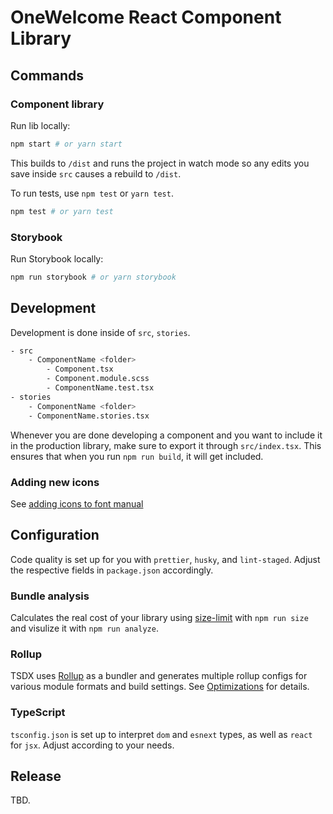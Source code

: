# OneWelcome React Component Library

## Commands

### Component library

Run lib locally:

```bash
npm start # or yarn start
```

This builds to `/dist` and runs the project in watch mode so any edits you save inside `src` causes a rebuild to `/dist`.

To run tests, use `npm test` or `yarn test`.

```bash
npm test # or yarn test
```

### Storybook

Run Storybook locally:

```bash
npm run storybook # or yarn storybook
```

## Development
Development is done inside of `src`, `stories`.

```bash
- src
	- ComponentName <folder>
		- Component.tsx
		- Component.module.scss
		- ComponentName.test.tsx
- stories
	- ComponentName <folder>
	- ComponentName.stories.tsx
```

Whenever you are done developing a component and you want to include it in the production library, make sure to export it through `src/index.tsx`. This ensures that when you run `npm run build`, it will get included.

### Adding new icons

See [adding icons to font manual](font/README.md)

## Configuration

Code quality is set up for you with `prettier`, `husky`, and `lint-staged`. Adjust the respective fields in `package.json` accordingly.

### Bundle analysis

Calculates the real cost of your library using [size-limit](https://github.com/ai/size-limit) with `npm run size` and visulize it with `npm run analyze`.

### Rollup

TSDX uses [Rollup](https://rollupjs.org) as a bundler and generates multiple rollup configs for various module formats and build settings. See [Optimizations](#optimizations) for details.

### TypeScript

`tsconfig.json` is set up to interpret `dom` and `esnext` types, as well as `react` for `jsx`. Adjust according to your needs.

## Release

TBD.